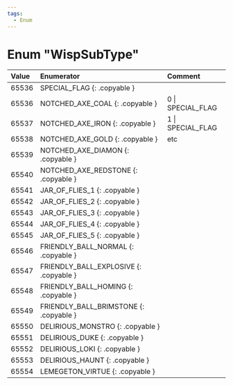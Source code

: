 ```yaml
---
tags:
  - Enum
---
```

# Enum "WispSubType"
|Value|Enumerator|Comment|
|:--|:--|:--|
|65536 |SPECIAL_FLAG {: .copyable } |  |
|65536 |NOTCHED_AXE_COAL {: .copyable } | 0 &#124; SPECIAL_FLAG |
|65537 |NOTCHED_AXE_IRON {: .copyable } | 1 &#124; SPECIAL_FLAG |
|65538 |NOTCHED_AXE_GOLD {: .copyable } | etc |
|65539 |NOTCHED_AXE_DIAMON {: .copyable } |  |
|65540 |NOTCHED_AXE_REDSTONE {: .copyable } |  |
|65541 |JAR_OF_FLIES_1 {: .copyable } |  |
|65542 |JAR_OF_FLIES_2 {: .copyable } |  |
|65543 |JAR_OF_FLIES_3 {: .copyable } |  |
|65544 |JAR_OF_FLIES_4 {: .copyable } |  |
|65545 |JAR_OF_FLIES_5 {: .copyable } |  |
|65546 |FRIENDLY_BALL_NORMAL {: .copyable } |  |
|65547 |FRIENDLY_BALL_EXPLOSIVE {: .copyable } |  |
|65548 |FRIENDLY_BALL_HOMING {: .copyable } |  |
|65549 |FRIENDLY_BALL_BRIMSTONE {: .copyable } |  |
|65550 |DELIRIOUS_MONSTRO {: .copyable } |  |
|65551 |DELIRIOUS_DUKE {: .copyable } |  |
|65552 |DELIRIOUS_LOKI {: .copyable } |  |
|65553 |DELIRIOUS_HAUNT {: .copyable } |  |
|65554 |LEMEGETON_VIRTUE {: .copyable } |  |
